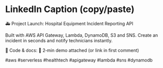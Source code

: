 # LinkedIn Caption (copy/paste)

🚑 Project Launch: Hospital Equipment Incident Reporting API

Built with AWS API Gateway, Lambda, DynamoDB, S3 and SNS. Create an incident in seconds and notify technicians instantly.

🔗 Code & docs: <your GitHub repo link>
🎥 2‑min demo attached (or link in first comment)

#aws #serverless #healthtech #apigateway #lambda #sns #dynamodb
